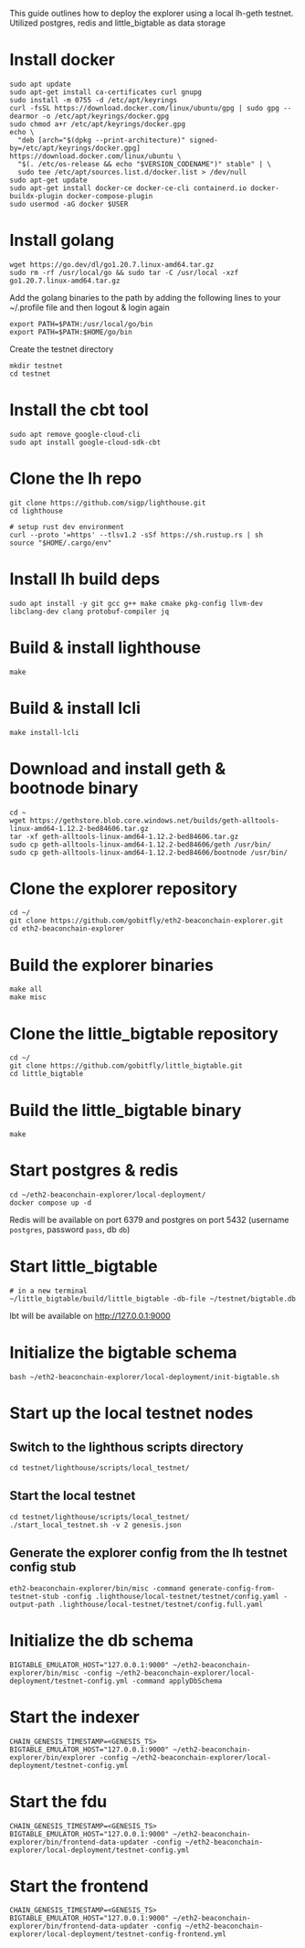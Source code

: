 This guide outlines how to deploy the explorer using a local lh-geth testnet. Utilized postgres, redis and little_bigtable as data storage

# Install docker
```
sudo apt update
sudo apt-get install ca-certificates curl gnupg
sudo install -m 0755 -d /etc/apt/keyrings
curl -fsSL https://download.docker.com/linux/ubuntu/gpg | sudo gpg --dearmor -o /etc/apt/keyrings/docker.gpg
sudo chmod a+r /etc/apt/keyrings/docker.gpg
echo \
  "deb [arch="$(dpkg --print-architecture)" signed-by=/etc/apt/keyrings/docker.gpg] https://download.docker.com/linux/ubuntu \
  "$(. /etc/os-release && echo "$VERSION_CODENAME")" stable" | \
  sudo tee /etc/apt/sources.list.d/docker.list > /dev/null
sudo apt-get update
sudo apt-get install docker-ce docker-ce-cli containerd.io docker-buildx-plugin docker-compose-plugin
sudo usermod -aG docker $USER
```
# Install golang
```
wget https://go.dev/dl/go1.20.7.linux-amd64.tar.gz
sudo rm -rf /usr/local/go && sudo tar -C /usr/local -xzf go1.20.7.linux-amd64.tar.gz
```
Add the golang binaries to the path by adding the following lines to your ~/.profile file and then logout & login again
```
export PATH=$PATH:/usr/local/go/bin
export PATH=$PATH:$HOME/go/bin
```
Create the testnet directory
```
mkdir testnet
cd testnet
```
# Install the cbt tool
```
sudo apt remove google-cloud-cli
sudo apt install google-cloud-sdk-cbt
```
# Clone the lh repo
```
git clone https://github.com/sigp/lighthouse.git 
cd lighthouse
```
```
# setup rust dev environment
curl --proto '=https' --tlsv1.2 -sSf https://sh.rustup.rs | sh 
source "$HOME/.cargo/env"
```
# Install lh build deps
```
sudo apt install -y git gcc g++ make cmake pkg-config llvm-dev libclang-dev clang protobuf-compiler jq
```
# Build & install lighthouse
```
make
```
# Build & install lcli
```
make install-lcli
```
# Download and install geth & bootnode binary
```
cd ~
wget https://gethstore.blob.core.windows.net/builds/geth-alltools-linux-amd64-1.12.2-bed84606.tar.gz
tar -xf geth-alltools-linux-amd64-1.12.2-bed84606.tar.gz
sudo cp geth-alltools-linux-amd64-1.12.2-bed84606/geth /usr/bin/
sudo cp geth-alltools-linux-amd64-1.12.2-bed84606/bootnode /usr/bin/
```
# Clone the explorer repository
```
cd ~/
git clone https://github.com/gobitfly/eth2-beaconchain-explorer.git
cd eth2-beaconchain-explorer
```
# Build the explorer binaries
```
make all
make misc
```
# Clone the little_bigtable repository
```
cd ~/
git clone https://github.com/gobitfly/little_bigtable.git
cd little_bigtable
```
# Build the little_bigtable binary
```
make
```
# Start postgres & redis
```
cd ~/eth2-beaconchain-explorer/local-deployment/
docker compose up -d
```
Redis will be available on port 6379 and postgres on port 5432 (username `postgres`, password `pass`, db `db`)
# Start little_bigtable
```
# in a new terminal
~/little_bigtable/build/little_bigtable -db-file ~/testnet/bigtable.db
```
lbt will be available on http://127.0.0.1:9000
# Initialize the bigtable schema
```
bash ~/eth2-beaconchain-explorer/local-deployment/init-bigtable.sh
```
# Start up the local testnet nodes
## Switch to the lighthous scripts directory
```
cd testnet/lighthouse/scripts/local_testnet/
```
## Start the local testnet
```
cd testnet/lighthouse/scripts/local_testnet/
./start_local_testnet.sh -v 2 genesis.json
```
## Generate the explorer config from the lh testnet config stub
```
eth2-beaconchain-explorer/bin/misc -command generate-config-from-testnet-stub -config .lighthouse/local-testnet/testnet/config.yaml -output-path .lighthouse/local-testnet/testnet/config.full.yaml
```
# Initialize the db schema
```
BIGTABLE_EMULATOR_HOST="127.0.0.1:9000" ~/eth2-beaconchain-explorer/bin/misc -config ~/eth2-beaconchain-explorer/local-deployment/testnet-config.yml -command applyDbSchema
```
# Start the indexer
```
CHAIN_GENESIS_TIMESTAMP=<GENESIS_TS> BIGTABLE_EMULATOR_HOST="127.0.0.1:9000" ~/eth2-beaconchain-explorer/bin/explorer -config ~/eth2-beaconchain-explorer/local-deployment/testnet-config.yml
```
# Start the fdu
```
CHAIN_GENESIS_TIMESTAMP=<GENESIS_TS> BIGTABLE_EMULATOR_HOST="127.0.0.1:9000" ~/eth2-beaconchain-explorer/bin/frontend-data-updater -config ~/eth2-beaconchain-explorer/local-deployment/testnet-config.yml
```
# Start the frontend
```
CHAIN_GENESIS_TIMESTAMP=<GENESIS_TS> BIGTABLE_EMULATOR_HOST="127.0.0.1:9000" ~/eth2-beaconchain-explorer/bin/frontend-data-updater -config ~/eth2-beaconchain-explorer/local-deployment/testnet-config-frontend.yml
```
